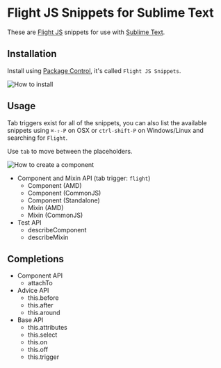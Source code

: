 # Flight JS Snippets for Sublime Text

These are [Flight JS](https://github.com/flightjs/flight) snippets for use with [Sublime Text](http://www.sublimetext.com/).

## Installation

Install using [Package Control](https://sublime.wbond.net/), it's called `Flight JS Snippets`.

![How to install](http://www.cameronhunter.co.uk/flight-js-snippets/install.gif)

## Usage

Tab triggers exist for all of the snippets, you can also list the available snippets using `⌘-⇧-P` on OSX or `ctrl-shift-P` on Windows/Linux and searching for `Flight`.

Use `tab` to move between the placeholders.

![How to create a component](http://www.cameronhunter.co.uk/flight-js-snippets/component.gif)

* Component and Mixin API (tab trigger: `flight`)
  - Component (AMD)
  - Component (CommonJS)
  - Component (Standalone)
  - Mixin (AMD)
  - Mixin (CommonJS)
* Test API
  - describeComponent
  - describeMixin

## Completions

* Component API
  - attachTo
* Advice API
  - this.before
  - this.after
  - this.around
* Base API
  - this.attributes
  - this.select
  - this.on
  - this.off
  - this.trigger